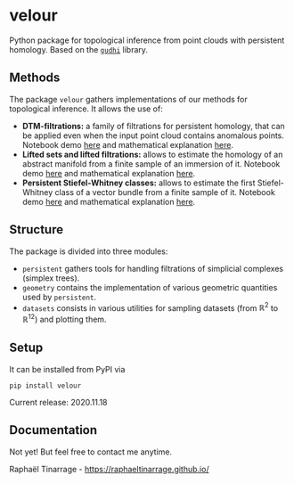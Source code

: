 # velour

Python package for topological inference from point clouds with persistent homology.
Based on the [`gudhi`](https://gudhi.inria.fr/python/latest/)  library.

## Methods

The package `velour` gathers implementations of our methods for topological inference. It allows the use of:
- **DTM-filtrations:** a family of filtrations for persistent homology, that can be applied even when the input point cloud contains anomalous points. Notebook demo [here](https://github.com/raphaeltinarrage/DTM-Filtrations/blob/master/Demo.ipynb) and mathematical explanation [here](https://arxiv.org/abs/1811.04757).
- **Lifted sets and lifted filtrations:** allows to estimate the homology of an abstract manifold from a finite sample of an immersion of it. Notebook demo [here](https://github.com/raphaeltinarrage/ImmersedManifolds/blob/master/Demo.ipynb) and mathematical explanation [here](https://arxiv.org/abs/1912.03033).
- **Persistent Stiefel-Whitney classes:** allows to estimate the first Stiefel-Whitney class of a vector bundle from a finite sample of it. Notebook demo [here](https://github.com/raphaeltinarrage/PersistentCharacteristicClasses/blob/master/Demo.ipynb) and mathematical explanation [here](https://arxiv.org/abs/2005.12543).

## Structure

The package is divided into three modules:
- `persistent` gathers tools for handling filtrations of simplicial complexes (simplex trees).
- `geometry` contains the implementation of various geometric quantities used by `persistent`.
- `datasets` consists in various utilities for sampling datasets (from $\mathbb{R}^2$ to $\mathbb{R}^{12}$) and plotting them.

## Setup

It can be installed from PyPI via
```
pip install velour
```
Current release: 2020.11.18

## Documentation

Not yet! But feel free to contact me anytime.

Raphaël Tinarrage - https://raphaeltinarrage.github.io/
